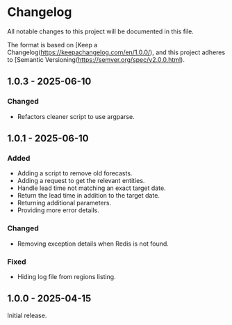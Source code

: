 # Changelog
All notable changes to this project will be documented in this file.

The format is based on [Keep a Changelog(https://keepachangelog.com/en/1.0.0/),
and this project adheres to [Semantic Versioning(https://semver.org/spec/v2.0.0.html).


## 1.0.3 - 2025-06-10

### Changed

- Refactors cleaner script to use argparse.


## 1.0.1 - 2025-06-10

### Added

- Adding a script to remove old forecasts.
- Adding a request to get the relevant entities.
- Handle lead time not matching an exact target date.
- Return the lead time in addition to the target date.
- Returning additional parameters.
- Providing more error details.

### Changed

- Removing exception details when Redis is not found.

### Fixed

- Hiding log file from regions listing.


## 1.0.0 - 2025-04-15
Initial release.
